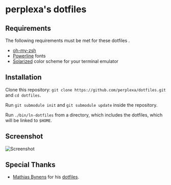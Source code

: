 # perplexa's dotfiles

## Requirements

The following requirements must be met for these dotfiles .

* [oh-my-zsh][1]
* [Powerline][2] fonts
* [Solarized][3] color scheme for your terminal emulator

## Installation

Clone this repository: `git clone https://github.com/perplexa/dotfiles.git` and `cd dotfiles`.

Run `git submodule init` and `git submodule update` inside the repository.

Run `./bin/ln-dotfiles` from a directory, which includes the dotfiles, which will be linked to `$HOME`.

## Screenshot

![Screenshot](https://i.imgur.com/vImHcBG.png)

## Special Thanks

* [Mathias Bynens](https://mathiasbynens.be) for his [dotfiles](https://github.com/mathiasbynens/dotfiles).


[1]: https://github.com/robbyrussell/oh-my-zsh
[2]: https://github.com/powerline/fonts
[3]: https://github.com/altercation/solarized

